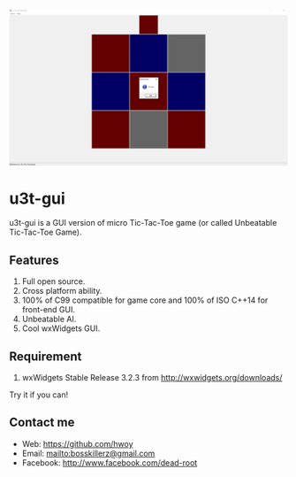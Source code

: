 ![](https://raw.githubusercontent.com/hwoy/u-tic-tac-toe-gui/master/res/pic1.png?raw=true)

# u3t-gui

u3t-gui is a GUI version of micro Tic-Tac-Toe game (or called Unbeatable Tic-Tac-Toe Game).

## Features

1. Full open source.
2. Cross platform ability.
3. 100% of C99 compatible for game core and 100% of ISO C++14 for front-end GUI.
4. Unbeatable AI.
5. Cool wxWidgets GUI.

## Requirement

1. wxWidgets Stable Release 3.2.3 from <http://wxwidgets.org/downloads/>

Try it if you can!

## Contact me

- Web: <https://github.com/hwoy>
- Email: <mailto:bosskillerz@gmail.com>
- Facebook: <http://www.facebook.com/dead-root>
